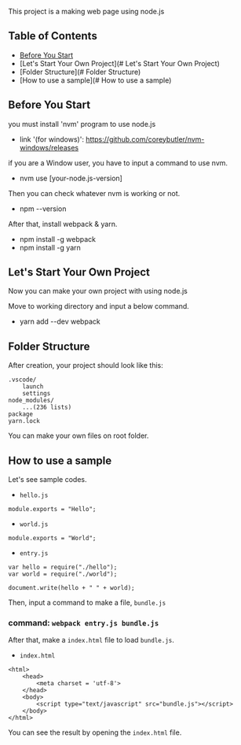 This project is a making web page using node.js

## Table of Contents
- [Before You Start](#Before-You-Start)
- [Let's Start Your Own Project](# Let's Start Your Own Project)
- [Folder Structure](# Folder Structure)
- [How to use a sample](# How to use a sample)

## Before You Start

you must install 'nvm' program to use node.js

* link '(for windows)': https://github.com/coreybutler/nvm-windows/releases

if you are a Window user, you have to input a command to use nvm.

* nvm use [your-node.js-version]

Then you can check whatever nvm is working or not.

* npm --version

After that, install webpack & yarn.

* npm install -g webpack
* npm install -g yarn

## Let's Start Your Own Project

Now you can make your own project with using node.js

Move to working directory and input a below command.

* yarn add --dev webpack

## Folder Structure

After creation, your project should look like this:

```
.vscode/
    launch
    settings
node_modules/
    ...(236 lists)
package
yarn.lock
```

You can make your own files on root folder.

## How to use a sample

Let's see sample codes.

* `hello.js`
```
module.exports = "Hello";
```

* `world.js`
```
module.exports = "World";
```

* `entry.js`
```
var hello = require("./hello");
var world = require("./world");

document.write(hello + " " + world);
```

Then, input a command to make a file, `bundle.js`

### command: `webpack entry.js bundle.js`

After that, make a `index.html` file to load `bundle.js`.

* `index.html`
```
<html>
    <head>
        <meta charset = 'utf-8'>
    </head>
    <body>
        <script type="text/javascript" src="bundle.js"></script>
    </body>
</html>
```

You can see the result by opening the `index.html` file.
